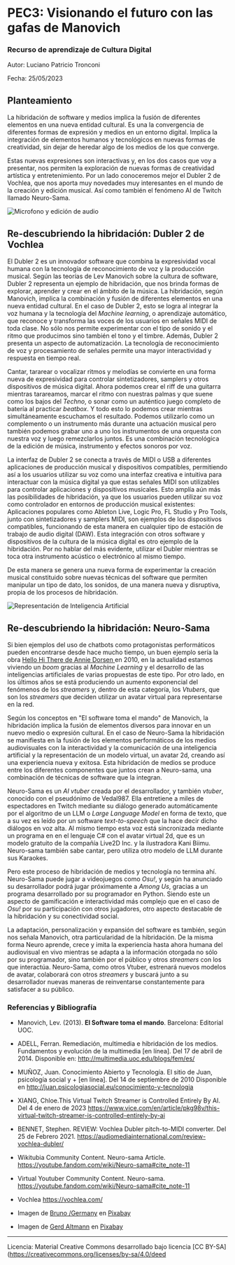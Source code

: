 # PEC3: Visionando el futuro con las gafas de Manovich 

### Recurso de aprendizaje de Cultura Digital 


Autor: Luciano Patricio Tronconi


Fecha: 25/05/2023


## Planteamiento


La hibridación de software y medios implica la fusión de diferentes elementos en una nueva entidad cultural. Es una la convergencia de diferentes formas de expresión y medios en un entorno digital. Implica la integración de elementos humanos y tecnológicos en nuevas formas de creatividad, sin dejar de heredar algo de los medios de los que converge. 

Estas nuevas expresiones son interactivas y, en los dos casos que voy a presentar, nos permiten la exploración de nuevas formas de creatividad artística y entretenimiento. Por un lado conoceremos mejor el Dubler 2 de Vochlea, que nos aporta muy novedades muy interesantes en el mundo de la creación y edición musical. Así como también el fenómeno AI de Twitch llamado Neuro-Sama.



![Microfono y edición de audio](https://pixabay.com/get/g94338ba597f8401ce31e8fe5c8bc7600a97e90800edc36728c521a7d4a95755bbe7199961429e04938997633cfbdfb4d9e9b38bc484f7c5e13bbe6f2439c46d531e65bede44e9e70887da9e551c80a11_1280.jpg) 

## Re-descubriendo la hibridación: Dubler 2 de Vochlea

 El Dubler 2 es un innovador software que combina la expresividad vocal humana con la tecnología de reconocimiento de voz y la producción musical. Según las teorías de Lev Manovich sobre la cultura de software, Dubler 2 representa un ejemplo de hibridación, que nos brinda formas de explorar, aprender y crear en el ámbito de la música. La hibridación, según Manovich, implica la combinación y fusión de diferentes elementos en una nueva entidad cultural. En el caso de Dubler 2, esto se logra al integrar la voz humana y la tecnología del *Machine learning*, o aprendizaje automático, que reconoce y transforma las voces de los usuarios en señales MIDI de toda clase.  No sólo nos permite experimentar con el tipo de sonido y el ritmo que producimos sino también el tono y el timbre. Además, Dubler 2 presenta un aspecto de automatización. La tecnología de reconocimiento de voz y procesamiento de señales permite una mayor interactividad y respuesta en tiempo real. 

 Cantar, tararear o vocalizar ritmos y melodías se convierte en una forma nueva de expresividad para controlar sintetizadores, samplers y otros dispositivos de música digital. Ahora podemos crear el riff de una guitarra mientras tarareamos, marcar el ritmo con nuestras palmas y que suene como los bajos del *Techno*, o sonar como un auténtico juego completo de batería al practicar *beatbox*. Y todo esto lo podemos crear mientras simultáneamente escuchamos el resultado. Podemos utilizarlo como un complemento o un instrumento más durante una actuación musical pero también podemos grabar uno a uno los instrumentos de una orquesta con nuestra voz y luego remezclarlos juntos. Es una combinación tecnológica de la edición de música, instrumento y efectos sonoros por voz.

La interfaz de Dubler 2 se conecta a través de MIDI o USB a diferentes aplicaciones de producción musical y dispositivos compatibles, permitiendo así a los usuarios utilizar su voz como una interfaz creativa e intuitiva para interactuar con la música digital ya que estas señales MIDI son utilizables para controlar aplicaciones y dispositivos musicales. Esto amplía aún más las posibilidades de hibridación, ya que los usuarios pueden utilizar su voz como controlador en entornos de producción musical existentes: Aplicaciones populares como Ableton Live, Logic Pro, FL Studio y Pro Tools, junto con sintetizadores y samplers MIDI, son ejemplos de los dispositivos compatibles, funcionando de esta manera en cualquier tipo de estación de trabajo de audio digital (DAW). Esta integración con otros software y dispositivos de la cultura de la música digital es otro ejemplo de la hibridación. Por no hablar del más evidente, utilizar el Dubler mientras se toca otra instrumento acústico o electrónico al mismo tiempo.

De esta manera se genera una nueva forma de experimentar la creación musical constituido sobre nuevas técnicas del software que permiten manipular un tipo de dato, los sonidos, de una manera nueva y disruptiva, propia de los procesos de hibridación. 




![Representación de Inteligencia Artificial](https://pixabay.com/get/g20d284460883d164f6aebd2d7db93f8a34035ba24ed7c4b527a4ccf8a9add985250a1cf30649aabf5a879d6cc5c93302f60171394b79e0d2de7c8b1268e4c52dfcc2df96c995f41dc69cf0e8d16b791f_1280.jpg)

## Re-descubriendo la hibridación: Neuro-Sama

Si bien ejemplos del uso de chatbots como protagonistas performáticos pueden encontrarse desde hace mucho tiempo, un buen ejemplo sería la obra [Hello Hi There de Annie Dorsen ](https://anniedorsen.com/projects/hello-hi-there/) en 2010, en la actualidad estamos viviendo un *boom* gracias al *Machine Learning* y el desarrollo de las inteligencias artificiales de varias propuestas de este tipo. Por otro lado, en los últimos años se está produciendo un aumento exponencial del fenómenos de los *streamers* y, dentro de esta categoría, los *Vtubers*, que son los *streamers* que deciden utilizar un avatar virtual para representarse en la red. 

Según los conceptos en "El software toma el mando" de Manovich, la hibridación implica la fusión de elementos diversos para innovar en un nuevo medio o expresión cultural. En el caso de Neuro-Sama la hibridación se manifiesta en la fusión de los elementos performáticos de los medios audiovisuales con la interactividad y la comunicación de una inteligencia artificial y la representación de un modelo virtual, un avatar 2d, creando así una experiencia nueva y exitosa. Esta hibridación de medios se produce entre los diferentes componentes que juntos crean a Neuro-sama, una combinación de técnicas de software que la integran.

Neuro-Sama es un *AI vtuber* creada por el desarrollador, y también *vtuber*, conocido con el pseudónimo de Vedal987. Ella entretiene a miles de espectadores en Twitch mediante su diálogo generado automáticamente por el algoritmo de un LLM o *Large Language Model* en forma de texto, que a su vez es leído por un software *text-to-speech* que la hace decir dicho diálogos en voz alta. Al mismo tiempo esta voz está sincronizada mediante un programa en en el lenguaje C# con el avatar virtual 2d, que es un modelo gratuito de la compañía Live2D Inc. y la ilustradora Kani Biimu. Neuro-sama también sabe cantar, pero utiliza otro modelo de LLM durante sus Karaokes.

Pero este proceso de hibridación de medios y tecnología no termina ahí. Neuro-Sama puede jugar a videojuegos como *Osu!*, y según ha anunciado su desarrollador podrá jugar próximamente a *Among Us*, gracias a un programa desarrollado por su programador en Python. Siendo este un aspecto de gamificación e interactividad más complejo que en el caso de *Osu!* por su participación con otros jugadores, otro aspecto destacable de la hibridación y su conectividad social.

La adaptación, personalización y expansión del software es también, según nos señala Manovich, otra particularidad de la hibridación. De la misma forma Neuro aprende, crece y imita la experiencia hasta ahora humana del audiovisual en vivo mientras se adapta a la información otorgada no sólo por su programador, sino también por el público y otros *streamers* con los que interactúa. Neuro-Sama, como otros Vtuber, estrenará nuevos modelos de avatar, colaborará con otros *streamers* y buscará junto a su desarrollador nuevas maneras de reinventarse constantemente para satisfacer a su público. 






### Referencias y Bibliografía

* Manovich, Lev. (2013). **El Software toma el mando**. Barcelona: Editorial UOC. 

* ADELL, Ferran. Remediación, multimedia e hibridación de los medios. Fundamentos y evolución de la multimedia [en línea]. Del 17 de abril de 2014. Disponible en: http://multimedia.uoc.edu/blogs/fem/es/

* MUÑOZ, Juan.  Conocimiento Abierto y Tecnología. El sitio de Juan, psicología social y + [en línea]. Del 14 de septiembre de 2010 Disponible en http://juan.psicologiasocial.eu/conocimiento-y-tecnologia

* XIANG, Chloe.This Virtual Twitch Streamer is Controlled Entirely By AI. Del 4 de enero de 2023 https://www.vice.com/en/article/pkg98v/this-virtual-twitch-streamer-is-controlled-entirely-by-ai

* BENNET, Stephen. REVIEW: Vochlea Dubler pitch-to-MIDI converter. Del 25 de Febrero 2021. https://audiomediainternational.com/review-vochlea-dubler/

* Wikitubia Community Content. Neuro-sama Article. https://youtube.fandom.com/wiki/Neuro-sama#cite_note-11

* Virtual Youtuber Community Content. Neuro-sama. https://youtube.fandom.com/wiki/Neuro-sama#cite_note-11

* Vochlea https://vochlea.com/


* Imagen de <a href="https://pixabay.com/es/users/bru-no-1161770/?utm_source=link-attribution&utm_medium=referral&utm_campaign=image&utm_content=1003135">Bruno /Germany</a> en <a href="https://pixabay.com/es//?utm_source=link-attribution&utm_medium=referral&utm_campaign=image&utm_content=1003135">Pixabay</a>

* Imagen de <a href="https://pixabay.com/es/users/geralt-9301/?utm_source=link-attribution&utm_medium=referral&utm_campaign=image&utm_content=2167835">Gerd Altmann</a> en <a href="https://pixabay.com/es//?utm_source=link-attribution&utm_medium=referral&utm_campaign=image&utm_content=2167835">Pixabay</a>
----

Licencia: Material Creative Commons desarrollado bajo licencia [CC BY-SA](https://creativecommons.org/licenses/by-sa/4.0/deed
